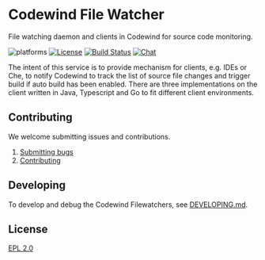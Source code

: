 # Codewind File Watcher
File watching daemon and clients in Codewind for source code monitoring. 

![platforms](https://img.shields.io/badge/runtime-Java%20%7C%20Node%20%7C%20Go-yellow.svg)
[![License](https://img.shields.io/badge/License-EPL%202.0-red.svg?label=license&logo=eclipse)](https://www.eclipse.org/legal/epl-2.0/)
[![Build Status](https://ci.eclipse.org/codewind/buildStatus/icon?job=Codewind%2Fcodewind-filewatchers%2Fmaster)](https://ci.eclipse.org/codewind/job/Codewind/job/codewind-filewatchers/job/master/)
[![Chat](https://img.shields.io/static/v1.svg?label=chat&message=mattermost&color=145dbf)](https://mattermost.eclipse.org/eclipse/channels/eclipse-codewind)

The intent of this service is to provide mechanism for clients, e.g. IDEs or Che, to notify Codewind to track the list of source file changes and trigger build if auto build has been enabled. There are three implementations on the client written in Java, Typescript and Go to fit different client environments.

## Contributing
We welcome submitting issues and contributions.
1. [Submitting bugs](https://github.com/eclipse/codewind-filewatchers/issues)
2. [Contributing](CONTRIBUTING.md)

## Developing
To develop and debug the Codewind Filewatchers, see [DEVELOPING.md](DEVELOPING.md).

## License
[EPL 2.0](https://www.eclipse.org/legal/epl-2.0/)
